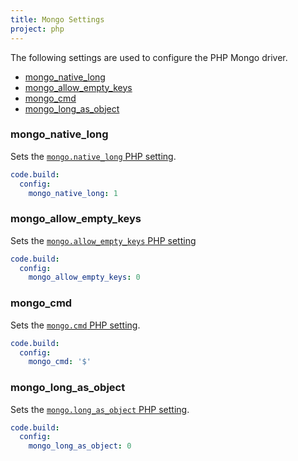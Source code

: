 ```yaml
---
title: Mongo Settings
project: php
---
```


The following settings are used to configure the PHP Mongo driver.

- [mongo\_native\_long](#mongo_native_long)
- [mongo\_allow\_empty\_keys](#mongo_allow_empty_keys)
- [mongo\_cmd](#mongo_cmd)
- [mongo\_long\_as\_object](#mongo_long_as_object)

### mongo\_native\_long
Sets the [`mongo.native_long` PHP setting](http://php.net/manual/en/mongo.configuration.php#ini.mongo.native-long).

```yaml
code.build:
  config:
    mongo_native_long: 1
```

### mongo\_allow\_empty\_keys
Sets the [`mongo.allow_empty_keys` PHP setting](http://php.net/manual/en/mongo.configuration.php#ini.mongo.allow-empty-keys)

```yaml
code.build:
  config:
    mongo_allow_empty_keys: 0
```

### mongo_cmd
Sets the [`mongo.cmd` PHP setting](http://php.net/manual/en/mongo.configuration.php#ini.mongo.cmd).

```yaml
code.build:
  config:
    mongo_cmd: '$'
```

### mongo\_long\_as\_object
Sets the [`mongo.long_as_object` PHP setting](http://php.net/manual/en/mongo.configuration.php#ini.mongo.long-as-object).

```yaml
code.build:
  config:
    mongo_long_as_object: 0
```
